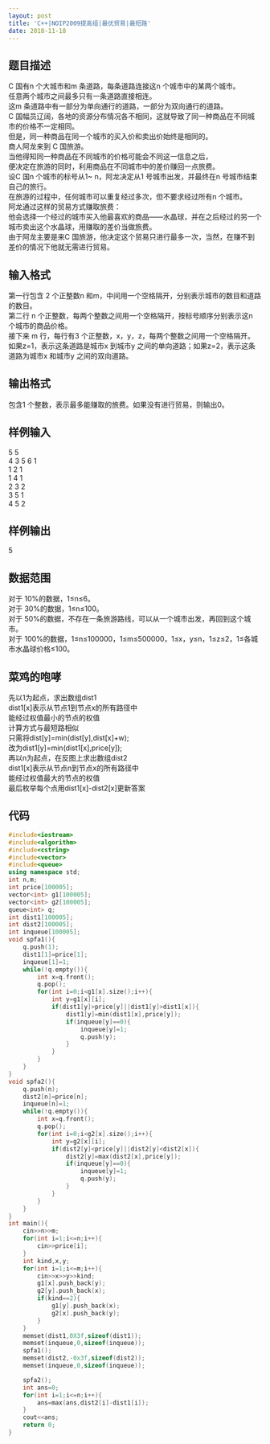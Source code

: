 ```yaml
---
layout: post 
title: 'C++|NOIP2009提高组|最优贸易|最短路' 
date: 2018-11-18 
---
```

## 题目描述
C 国有n 个大城市和m 条道路，每条道路连接这n 个城市中的某两个城市。  
任意两个城市之间最多只有一条道路直接相连。  
这m 条道路中有一部分为单向通行的道路，一部分为双向通行的道路。   
C 国幅员辽阔，各地的资源分布情况各不相同，这就导致了同一种商品在不同城市的价格不一定相同。  
但是，同一种商品在同一个城市的买入价和卖出价始终是相同的。  
商人阿龙来到 C 国旅游。  
当他得知同一种商品在不同城市的价格可能会不同这一信息之后，  
便决定在旅游的同时，利用商品在不同城市中的差价赚回一点旅费。  
设C 国n 个城市的标号从1~ n，阿龙决定从1 号城市出发，并最终在n 号城市结束自己的旅行。  
在旅游的过程中，任何城市可以重复经过多次，但不要求经过所有n 个城市。  
阿龙通过这样的贸易方式赚取旅费：  
他会选择一个经过的城市买入他最喜欢的商品――水晶球，并在之后经过的另一个城市卖出这个水晶球，用赚取的差价当做旅费。  
由于阿龙主要是来C 国旅游，他决定这个贸易只进行最多一次，当然，在赚不到差价的情况下他就无需进行贸易。  
## 输入格式
第一行包含 2 个正整数n 和m，中间用一个空格隔开，分别表示城市的数目和道路的数目。  
第二行 n 个正整数，每两个整数之间用一个空格隔开，按标号顺序分别表示这n 个城市的商品价格。  
接下来 m 行，每行有3 个正整数，x，y，z，每两个整数之间用一个空格隔开。  
如果z=1，表示这条道路是城市x 到城市y 之间的单向道路；如果z=2，表示这条道路为城市x 和城市y 之间的双向道路。  
## 输出格式
包含1 个整数，表示最多能赚取的旅费。如果没有进行贸易，则输出0。  
## 样例输入
5 5  
4 3 5 6 1  
1 2 1  
1 4 1  
2 3 2  
3 5 1  
4 5 2  
## 样例输出 
5  
## 数据范围
对于 10%的数据，1≤n≤6。  
对于 30%的数据，1≤n≤100。  
对于 50%的数据，不存在一条旅游路线，可以从一个城市出发，再回到这个城市。  
对于 100%的数据，1≤n≤100000，1≤m≤500000，1≤x，y≤n，1≤z≤2，1≤各城市水晶球价格≤100。    
## 菜鸡的咆哮
先以1为起点，求出数组dist1    
dist1[x]表示从节点1到节点x的所有路径中  
能经过权值最小的节点的权值  
计算方式与最短路相似  
只需将dist[y]=min(dist[y],dist[x]+w);   
改为dist1[y]=min(dist1[x],price[y]);  
再以n为起点，在反图上求出数组dist2  
dist1[x]表示从节点n到节点x的所有路径中  
能经过权值最大的节点的权值   
最后枚举每个点用dist1[x]-dist2[x]更新答案   
## 代码
```cpp
#include<iostream>
#include<algorithm>
#include<cstring>
#include<vector>
#include<queue>
using namespace std;
int n,m;
int price[100005];
vector<int> g1[100005];
vector<int> g2[100005];
queue<int> q;
int dist1[100005];
int dist2[100005];
int inqueue[100005];
void spfa1(){
	q.push(1);
	dist1[1]=price[1];
	inqueue[1]=1;
	while(!q.empty()){
		int x=q.front();
		q.pop();
		for(int i=0;i<g1[x].size();i++){
			int y=g1[x][i];
			if(dist1[y]>price[y]||dist1[y]>dist1[x]){
				dist1[y]=min(dist1[x],price[y]);
				if(inqueue[y]==0){
					inqueue[y]=1;
					q.push(y);
				}
			}
		}
	}
}
void spfa2(){
	q.push(n);
	dist2[n]=price[n];
	inqueue[n]=1;
	while(!q.empty()){
		int x=q.front();
		q.pop();
		for(int i=0;i<g2[x].size();i++){
			int y=g2[x][i];
			if(dist2[y]<price[y]||dist2[y]<dist2[x]){
				dist2[y]=max(dist2[x],price[y]);
				if(inqueue[y]==0){
					inqueue[y]=1;
					q.push(y);
				}
			}
		}
	}
}
int main(){
	cin>>n>>m;
	for(int i=1;i<=n;i++){
		cin>>price[i];
	}
	int kind,x,y;
	for(int i=1;i<=m;i++){
		cin>>x>>y>>kind;
		g1[x].push_back(y);
		g2[y].push_back(x);
		if(kind==2){
			g1[y].push_back(x);
			g2[x].push_back(y);
		} 
	}
	memset(dist1,0X3f,sizeof(dist1));
	memset(inqueue,0,sizeof(inqueue));
	spfa1();
	memset(dist2,-0x3f,sizeof(dist2));
	memset(inqueue,0,sizeof(inqueue));

	spfa2();
	int ans=0;
	for(int i=1;i<=n;i++){
		ans=max(ans,dist2[i]-dist1[i]);
	}	
	cout<<ans;
	return 0;
}
```